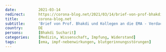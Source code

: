 ```yaml
---
date:          2021-03-14
redirect:      https://corona-blog.net/2021/03/14/brief-von-prof-bhakdi-und-kollegen-an-die-ema-verdacht-blutgerinnungsstoerungen-durch-covid-impfstoffe/
title:         corona-blog.net
subtitle:      'Brief von Prof. Bhakdi und Kollegen an die EMA - Verdacht Blutgerinnungsstörungen durch Covid Impfstoffe'
country:       DE
persons:       [Bhakdi Sucharit]
categories:    [Medizin, Wissenschaft, Impfung, Widerstand]
tags:          [ema, impf-nebenwirkungen, blutgerinnungsstörungen]
---
```

